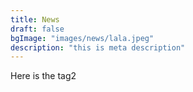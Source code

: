 ```yaml
---
title: News
draft: false
bgImage: "images/news/lala.jpeg"
description: "this is meta description"
---
```


Here is the tag2